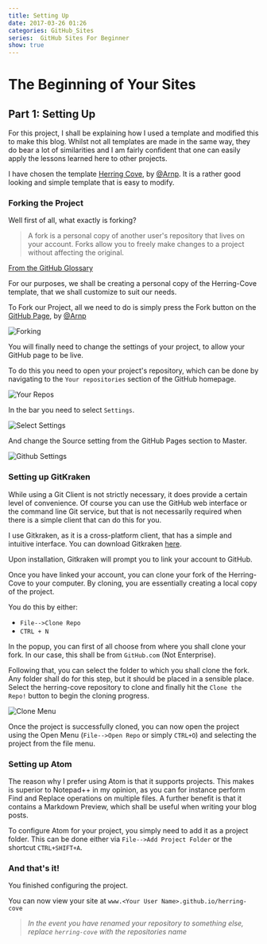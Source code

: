 ```yaml
---
title: Setting Up
date: 2017-03-26 01:26
categories: GitHub_Sites
series:  GitHub Sites For Beginner
show: true
---
```


# The Beginning of Your Sites
## Part 1: Setting Up

For this project, I shall be explaining how I used a template and modified this to make this blog. Whilst not all templates are made in the same way, they do bear a lot of similarities and I am fairly confident that one can easily apply the lessons learned here to other projects.

I have chosen the template [Herring Cove](https://github.com/arnp/herring-cove), by [@Arnp](https://github.com/arnp). It is a rather good looking and simple template that is easy to modify.

### Forking the Project

Well first of all, what exactly is forking?
>A fork is a personal copy of another user's repository that lives on your account. Forks allow you to freely make changes to a project without affecting the original.

[From the GitHub Glossary](https://help.github.com/articles/github-glossary/)

For our purposes, we shall be creating a personal copy of the Herring-Cove template, that we shall customize to suit our needs.

To Fork our Project, all we need to do is simply press the Fork button on the [GitHub Page](https://github.com/arnp/herring-cove), by [@Arnp](https://github.com/arnp)

![Forking]({{site.baseurl}}/images/tutorial/fork.png "How to Fork")

You will finally need to change the settings of your project, to allow your GitHub page to be live.

To do this you need to open your project's repository, which can be done by navigating to the `Your repositories` section of the GitHub homepage.

![Your Repos]({{site.baseurl}}/images/tutorial/YourRepositories.png "Your Repositories")

In the bar you need to select `Settings`.

![Select Settings]({{site.baseurl}}/images/tutorial/GitHubBar.png "Select Settings")

And change the Source setting from the GitHub Pages section to Master.

![Github Settings]({{site.baseurl}}/images/tutorial/GitHubSettings.png "Change to Master")


### Setting up GitKraken
While using a Git Client is not strictly necessary, it does provide a certain level of convenience. Of course you can use the GitHub web interface or the command line Git service, but that is not necessarily required when there is a simple client that can do this for you.

I use Gitkraken, as it is a cross-platform client, that has a simple and intuitive interface. You can download Gitkraken [here](www.gitkraken.com).

Upon installation, Gitkraken will prompt you to link your account to GitHub.

Once you have linked your account, you can clone your fork of the Herring-Cove to your computer. By cloning, you are essentially creating a local copy of the project.

You do this by either:
* `File-->Clone Repo`
* `CTRL + N`

In the popup, you can first of all choose from where you shall clone your fork. In our case, this shall be from `GitHub.com` (Not Enterprise).

Following that, you can select the folder to which you shall clone the fork. Any folder shall do for this step, but it should be placed in a sensible place.
Select the herring-cove repository to clone and finally hit the `Clone the Repo!` button to begin the cloning progress.


![Clone Menu]({{site.basurl}}/images/tutorial/gitkrakenClone.png "The Clone Menu")

Once the project is successfully cloned, you can now open the project using the Open Menu (`File-->Open Repo` or simply `CTRL+O`) and selecting the project from the file menu.



### Setting up Atom
The reason why I prefer using Atom is that it supports projects. This makes is superior to Notepad++ in my opinion, as you can for instance perform Find and Replace operations on multiple files. A further benefit is that it contains a Markdown Preview, which shall be useful when writing your blog posts.

To configure Atom for your project, you simply need to add it as a project folder. This can be done either via `File-->Add Project Folder` or the shortcut `CTRL+SHIFT+A`.

### And that's it!
You finished configuring the project.

You can now view your site at `www.<Your User Name>.github.io/herring-cove`


>_In the event you have renamed your repository to something else, replace `herring-cove` with the repositories name_
